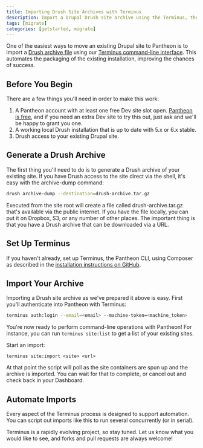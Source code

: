 ```yaml
---
title: Importing Drush Site Archives with Terminus
description: Import a Drupal Drush site archive using the Terminus, the Pantheon CLI tool.
tags: [migrate]
categories: [getstarted, migrate]
---
```

One of the easiest ways to move an existing Drupal site to Pantheon is to import a [Drush archive file](http://drush.ws/#archive-dump) using our [Terminus command-line interface](/docs/terminus/). This automates the packaging of the existing installation, improving the chances of success.

## Before You Begin

There are a few things you'll need in order to make this work:

1. A Pantheon account with at least one free Dev site slot open. [Pantheon is free](https://dashboard.pantheon.io/register), and if you need an extra Dev site to try this out, just ask and we'll be happy to grant you one.
2. A working local Drush installation that is up to date with 5.x or 6.x stable.
3. Drush access to your existing Drupal site.

## Generate a Drush Archive

The first thing you'll need to do is to generate a Drush archive of your existing site. If you have Drush access to the site direct via the shell, it's easy with the archive-dump command:
```bash
drush archive-dump --destination=drush-archive.tar.gz
```
Executed from the site root will create a file called drush-archive.tar.gz that's available via the public internet. If you have the file locally, you can put it on Dropbox, S3, or any number of other places. The important thing is that you have a Drush archive that can be downloaded via a URL.

## Set Up Terminus

If you haven't already, set up Terminus, the Pantheon CLI, using Composer as described in the [installation instructions on GitHub](https://github.com/pantheon-systems/cli/wiki/installation).

## Import Your Archive

Importing a Drush site archive as we've prepared it above is easy. First you'll authenticate into Pantheon with Terminus:
```bash
terminus auth:login --email=<email> --machine-token=<machine_token>
```
You're now ready to perform command-line operations with Pantheon! For instance, you can run `terminus site:list` to get a list of your existing sites.

Start an import:
```nohighlight
terminus site:import <site> <url>
```

At that point the script will poll as the site containers are spun up and the archive is imported. You can wait for that to complete, or cancel out and check back in your Dashboard.

## Automate Imports

Every aspect of the Terminus process is designed to support automation. You can script out imports like this to run several concurrently (or in serial).

Terminus is a rapidly evolving project, so stay tuned. Let us know what you would like to see, and forks and pull requests are always welcome!
